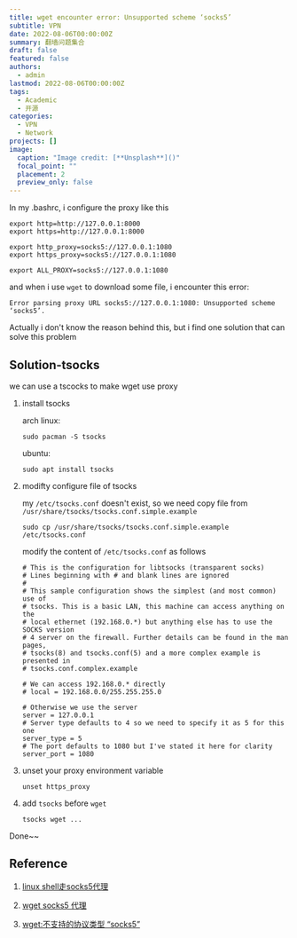 ```yaml
---
title: wget encounter error: Unsupported scheme ‘socks5’
subtitle: VPN
date: 2022-08-06T00:00:00Z
summary: 翻墙问题集合
draft: false
featured: false
authors:
  - admin
lastmod: 2022-08-06T00:00:00Z
tags:
  - Academic
  - 开源
categories:
  - VPN
  - Network
projects: []
image:
  caption: "Image credit: [**Unsplash**]()"
  focal_point: ""
  placement: 2
  preview_only: false
---
```


In my .bashrc, i configure the proxy like this

```shell
export http=http://127.0.0.1:8000
export https=http://127.0.0.1:8000

export http_proxy=socks5://127.0.0.1:1080
export https_proxy=socks5://127.0.0.1:1080

export ALL_PROXY=socks5://127.0.0.1:1080
```

and when i use ```wget``` to download some file, i encounter this error:

```shell
Error parsing proxy URL socks5://127.0.0.1:1080: Unsupported scheme ‘socks5’.
```

Actually i don't know the reason behind this, but i find one solution that can solve this problem

## Solution-tsocks

we can use a tscocks to make wget use proxy

1. install tsocks

   arch linux:

   ```shell
   sudo pacman -S tsocks
   ```

   ubuntu:

   ```shell
   sudo apt install tsocks
   ```

2. modifty configure file of tsocks

   my ```/etc/tsocks.conf``` doesn't exist, so we need copy file from ```/usr/share/tsocks/tsocks.conf.simple.example```

   ```
   sudo cp /usr/share/tsocks/tsocks.conf.simple.example /etc/tsocks.conf 
   ```

   modify the content of ```/etc/tsocks.conf```  as follows

   ```shell
   # This is the configuration for libtsocks (transparent socks)
   # Lines beginning with # and blank lines are ignored
   #
   # This sample configuration shows the simplest (and most common) use of
   # tsocks. This is a basic LAN, this machine can access anything on the
   # local ethernet (192.168.0.*) but anything else has to use the SOCKS version
   # 4 server on the firewall. Further details can be found in the man pages,
   # tsocks(8) and tsocks.conf(5) and a more complex example is presented in
   # tsocks.conf.complex.example
   
   # We can access 192.168.0.* directly
   # local = 192.168.0.0/255.255.255.0
   
   # Otherwise we use the server
   server = 127.0.0.1
   # Server type defaults to 4 so we need to specify it as 5 for this one
   server_type = 5
   # The port defaults to 1080 but I've stated it here for clarity 
   server_port = 1080
   
   ```

3. unset your proxy environment variable

   ```shell
   unset https_proxy
   ```

4. add ```tsocks``` before ```wget```

   ```
   tsocks wget ...
   ```

   

Done~~

## Reference

1. [linux shell走socks5代理](https://blog.csdn.net/zhuogoulu4520/article/details/103178539)

2. [wget socks5 代理](https://mixboot.blog.csdn.net/article/details/105028544?spm=1001.2101.3001.6661.1&utm_medium=distribute.pc_relevant_t0.none-task-blog-2%7Edefault%7ECTRLIST%7Edefault-1-105028544-blog-117678332.pc_relevant_multi_platform_whitelistv3&depth_1-utm_source=distribute.pc_relevant_t0.none-task-blog-2%7Edefault%7ECTRLIST%7Edefault-1-105028544-blog-117678332.pc_relevant_multi_platform_whitelistv3&utm_relevant_index=1)
3. [wget:不支持的协议类型 “socks5”](https://blog.csdn.net/weixin_43932656/article/details/117678332)
